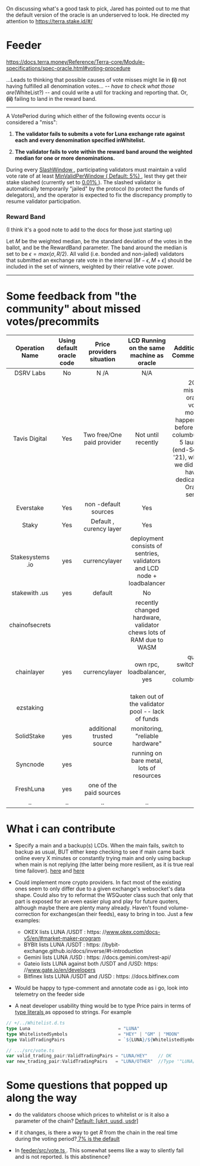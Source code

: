 
On discussing what's a good task to pick, Jared has pointed out to me that the default version of the oracle is an underserved to look. He directed my attention to https://terra.stake.id/#/

# Feeder

https://docs.terra.money/Reference/Terra-core/Module-specifications/spec-oracle.html#voting-procedure

...Leads to thinking that possible causes of vote misses might lie in **(i)** not having fulfilled all denomination votes... -- *have to check what those are*(WhiteList?) -- and could write a util for tracking and reporting that. Or, **(ii)** failing to land in the reward band. 

------

A VotePeriod during which either of the following events occur is considered a "miss":

1. **The validator fails to submits a vote for Luna exchange rate against each and every denomination specified inWhitelist.**

2. **The validator fails to vote within the reward band around the weighted median for one or more denominations.**

During every [ SlashWindow ](https://docs.terra.money/Reference/Terra-core/Module-specifications/spec-oracle.html#slashwindow), participating validators must maintain a valid vote rate of at least [MinValidPerWindow ( Default: 5%) ](https://docs.terra.money/Reference/Terra-core/Module-specifications/spec-oracle.html#minvalidperwindow), lest they get their stake slashed (currently set to [ 0.01% ](https://docs.terra.money/Reference/Terra-core/Module-specifications/spec-oracle.html#slashfraction)).
The slashed validator is automatically temporarily "jailed" by the protocol (to protect the funds of delegators), and the operator is expected to fix the discrepancy promptly to resume validator participation.


### Reward Band

(I think it's a good note to add to the docs for those just starting up)

Let $M$ be the weighted median, be the standard deviation of the votes in the ballot, and be the RewardBand parameter. The band around the median is set to be  $\epsilon = max(\sigma, R/2)$. All valid (i.e. bonded and non-jailed) validators that submitted an exchange rate vote in the interval $[M-\epsilon,M+\epsilon]$ should be included in the set of winners, weighted by their relative vote power.


------



# Some feedback from "the community" about missed votes/precommits


| Operation Name | Using default oracle code |Price providers situation |LCD Running on the same machine as oracle| Additional Comments|
|:---:           |:---:                      |:---:                             |:---:| --:|
|DSRV           Labs    | No            |       N            /A |N/A||
|Tavis          Digital | Yes           |       Two           free/One paid provider | Not until recently| 200+ missed oracle votes mostly happened before the columbus-5 launch (end-Sept. '21), when we did not have a dedicated Oracle server|
|Everstake              | Yes           |       non          -default sources |Yes|
|Staky                  | Yes           |       Default      , curency layer | Yes ||
|Stakesystems  .io      | yes| currencylayer          |deployment consists of sentries, validators and LCD node + loadbalancer|
|stakewith     .us      | yes          |default|No           |
|chainofsecrets||       | recently              changed       hardware, validator chews lots of RAM due to WASM|
|chainlayer             | yes          |        currencylayer| own rpc, loadbalancer, yes | quote switching to columbus-5 |
|ezstaking     ||       | taken                 out           of the validator pool -- lack of funds|
|SolidStake             | yes          |        additional    trusted source|monitoring, "reliable hardware" |
|Syncnode               | yes          ||       running       on bare metal, lots of resources|
|FreshLuna              | yes          |        one           of the paid sources||
|..|..|..|..|..|




# What i can contribute 

- Specify a main and a backup(s) LCDs. When the main fails, switch to backup as usual, BUT either keep checking to see if main came back online every X minutes or constantly trying main and only using backup when main is not replying (the latter being more resilient, as it is true real time failover). [here](https://github.com/rtviii/oracle-feeder/blob/baef2a4a02f57a2ffeaa207932b2e03d7fb0fb25/feeder/src/vote.ts#L327-329) and [here](https://github.com/rtviii/oracle-feeder/blob/baef2a4a02f57a2ffeaa207932b2e03d7fb0fb25/feeder/src/vote.ts#L340-L351)

- Could implement more crypto providers. In fact most of the existing ones seem to only differ due to a given exchange's websocket's data shape. Could also try to reformat the WSQuoter class such that only that part is exposed for an even easier plug and play for future quoters, although maybe there are plenty many already. Haven't found volume-correction for exchanges(an their feeds), easy to bring in too. Just a few examples:

    - OKEX        lists  LUNA     /USDT     : https: //www.okex.com/docs-v5/en/#market-maker-program
    - BYBIt       lists  LUNA     /USDT     : https:                                                  //bybit-exchange.github.io/docs/inverse/#t-introduction
    - Gemini      lists  LUNA     /USD      : https:                                                  //docs.gemini.com/rest-api/
    - Gateio lists  LUNA against both /USDT and /USD: https: //www.gate.io/en/developers
    - Bitfinex    lists LUNA /USDT and /USD      : https: //docs.bitfinex.com 

- Would be happy to type-comment and annotate code as i go, look into telemetry on the feeder side

- A neat developer usability thing would be to type Price pairs in terms of [ type literals ](https://www.typescriptlang.org/docs/handbook/2/template-literal-types.html) as opposed to strings. For example
```typescript
// +/../Whitelist.d.ts
type Luna                                 = "LUNA"
type WhitelistedSymbols                   = "HEY" | "GM" | "MOON"
type ValidTradingPairs                    = `${LUNA}/${WhitelistedSymbols}`

// .../src/vote.ts
var valid_trading_pair:ValidTradingPairs = "LUNA/HEY"    // OK
var new_trading_pair:ValidTradingPairs   = "LUNA/OTHER"  //Type '"LUNA/OTHER"' is not assignable to type '"LUNA/HEY" | "LUNA/GM" | "LUNA/MOON"'.ts(2322). Easy to follow up the definition, anywhere in the codebase, less string parsing = less erorrs.
```


# Some questions that popped up along the way

- do the validators choose which prices to whitelist or is it also a parameter of the chain? [ Default: [ukrt, uusd, usdr] ](https://docs.terra.money/Reference/Terra-core/Module-specifications/spec-oracle.html#whitelist)

- if it changes, is there a way to get $R$ from the chain in the real time during the voting period?[ 7% is the default ](https://docs.terra.money/Reference/Terra-core/Module-specifications/spec-oracle.html#rewardband)

- In [ feeder/src/vote.ts ](feeder/src/vote.ts#L153). This somewhat seems like a way to silently fail and is not reported. Is this abstinence?
